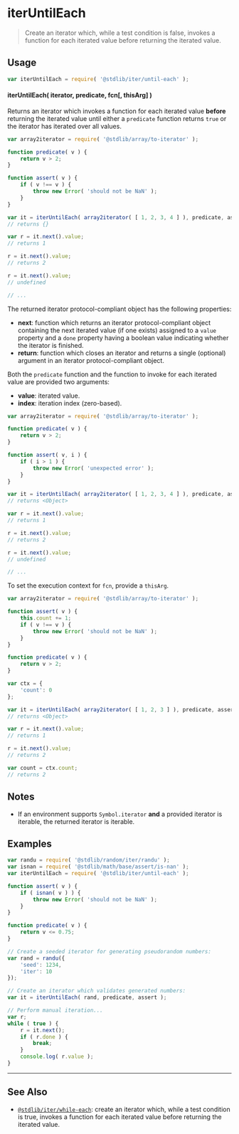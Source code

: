 <!--

@license Apache-2.0

Copyright (c) 2024 The Stdlib Authors.

Licensed under the Apache License, Version 2.0 (the "License");
you may not use this file except in compliance with the License.
You may obtain a copy of the License at

   http://www.apache.org/licenses/LICENSE-2.0

Unless required by applicable law or agreed to in writing, software
distributed under the License is distributed on an "AS IS" BASIS,
WITHOUT WARRANTIES OR CONDITIONS OF ANY KIND, either express or implied.
See the License for the specific language governing permissions and
limitations under the License.

-->

# iterUntilEach

> Create an iterator which, while a test condition is false, invokes a function for each iterated value before returning the iterated value.

<!-- Section to include introductory text. Make sure to keep an empty line after the intro `section` element and another before the `/section` close. -->

<section class="intro">

</section>

<!-- /.intro -->

<!-- Package usage documentation. -->

<section class="usage">

## Usage

```javascript
var iterUntilEach = require( '@stdlib/iter/until-each' );
```

#### iterUntilEach( iterator, predicate, fcn\[, thisArg] )

Returns an iterator which invokes a function for each iterated value **before** returning the iterated value until either a `predicate` function returns `true` or the iterator has iterated over all values.

```javascript
var array2iterator = require( '@stdlib/array/to-iterator' );

function predicate( v ) {
    return v > 2;
}

function assert( v ) {
    if ( v !== v ) {
        throw new Error( 'should not be NaN' );
    }
}

var it = iterUntilEach( array2iterator( [ 1, 2, 3, 4 ] ), predicate, assert );
// returns {}

var r = it.next().value;
// returns 1

r = it.next().value;
// returns 2

r = it.next().value;
// undefined

// ...
```

The returned iterator protocol-compliant object has the following properties:

-   **next**: function which returns an iterator protocol-compliant object containing the next iterated value (if one exists) assigned to a `value` property and a `done` property having a boolean value indicating whether the iterator is finished.
-   **return**: function which closes an iterator and returns a single (optional) argument in an iterator protocol-compliant object.

Both the `predicate` function and the function to invoke for each iterated value are provided two arguments:

-   **value**: iterated value.
-   **index**: iteration index (zero-based).

```javascript
var array2iterator = require( '@stdlib/array/to-iterator' );

function predicate( v ) {
    return v > 2;
}

function assert( v, i ) {
    if ( i > 1 ) {
        throw new Error( 'unexpected error' );
    }
}

var it = iterUntilEach( array2iterator( [ 1, 2, 3, 4 ] ), predicate, assert );
// returns <Object>

var r = it.next().value;
// returns 1

r = it.next().value;
// returns 2

r = it.next().value;
// undefined

// ...
```

To set the execution context for `fcn`, provide a `thisArg`.

<!-- eslint-disable no-invalid-this -->

```javascript
var array2iterator = require( '@stdlib/array/to-iterator' );

function assert( v ) {
    this.count += 1;
    if ( v !== v ) {
        throw new Error( 'should not be NaN' );
    }
}

function predicate( v ) {
    return v > 2;
}

var ctx = {
    'count': 0
};

var it = iterUntilEach( array2iterator( [ 1, 2, 3 ] ), predicate, assert, ctx );
// returns <Object>

var r = it.next().value;
// returns 1

r = it.next().value;
// returns 2

var count = ctx.count;
// returns 2
```

</section>

<!-- /.usage -->

<!-- Package usage notes. Make sure to keep an empty line after the `section` element and another before the `/section` close. -->

<section class="notes">

## Notes

-   If an environment supports `Symbol.iterator` **and** a provided iterator is iterable, the returned iterator is iterable.

</section>

<!-- /.notes -->

<!-- Package usage examples. -->

<section class="examples">

## Examples

<!-- eslint no-undef: "error" -->

```javascript
var randu = require( '@stdlib/random/iter/randu' );
var isnan = require( '@stdlib/math/base/assert/is-nan' );
var iterUntilEach = require( '@stdlib/iter/until-each' );

function assert( v ) {
    if ( isnan( v ) ) {
        throw new Error( 'should not be NaN' );
    }
}

function predicate( v ) {
    return v <= 0.75;
}

// Create a seeded iterator for generating pseudorandom numbers:
var rand = randu({
    'seed': 1234,
    'iter': 10
});

// Create an iterator which validates generated numbers:
var it = iterUntilEach( rand, predicate, assert );

// Perform manual iteration...
var r;
while ( true ) {
    r = it.next();
    if ( r.done ) {
        break;
    }
    console.log( r.value );
}
```

</section>

<!-- /.examples -->

<!-- Section to include cited references. If references are included, add a horizontal rule *before* the section. Make sure to keep an empty line after the `section` element and another before the `/section` close. -->

<section class="references">

</section>

<!-- /.references -->

<!-- Section for related `stdlib` packages. Do not manually edit this section, as it is automatically populated. -->

<section class="related">

* * *

## See Also

-   <span class="package-name">[`@stdlib/iter/while-each`][@stdlib/iter/while-each]</span><span class="delimiter">: </span><span class="description">create an iterator which, while a test condition is true, invokes a function for each iterated value before returning the iterated value.</span>

</section>

<!-- /.related -->

<!-- Section for all links. Make sure to keep an empty line after the `section` element and another before the `/section` close. -->

<section class="links">

<!-- <related-links> -->

[@stdlib/iter/while-each]: https://github.com/stdlib-js/iter/tree/main/while-each

<!-- </related-links> -->

</section>

<!-- /.links -->
